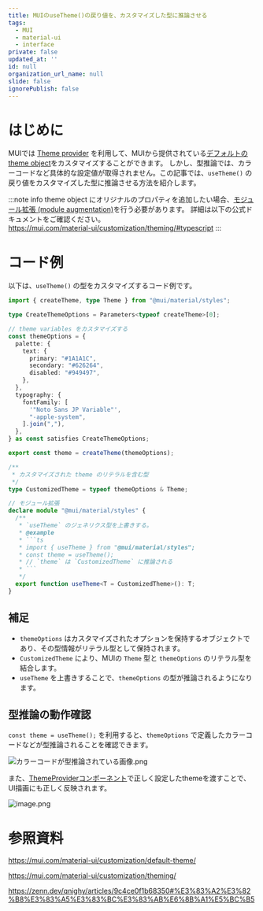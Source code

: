 ```yaml
---
title: MUIのuseTheme()の戻り値を、カスタマイズした型に推論させる
tags:
  - MUI
  - material-ui
  - interface
private: false
updated_at: ''
id: null
organization_url_name: null
slide: false
ignorePublish: false
---
```

# はじめに

MUIでは [Theme provider](https://mui.com/material-ui/customization/theming/#theme-provider) を利用して、MUIから提供されている[デフォルトのtheme object](https://mui.com/material-ui/customization/default-theme/)をカスタマイズすることができます。
しかし、型推論では、カラーコードなど具体的な設定値が取得されません。この記事では、`useTheme()` の戻り値をカスタマイズした型に推論させる方法を紹介します。

:::note info
theme object にオリジナルのプロパティを追加したい場合、[モジュール拡張 (module augmentation)](https://www.typescriptlang.org/docs/handbook/declaration-merging.html#module-augmentation)を行う必要があります。
詳細は以下の公式ドキュメントをご確認ください。  
https://mui.com/material-ui/customization/theming/#typescript
:::

# コード例

以下は、`useTheme()` の型をカスタマイズするコード例です。

```typescript
import { createTheme, type Theme } from "@mui/material/styles";

type CreateThemeOptions = Parameters<typeof createTheme>[0];

// theme variables をカスタマイズする
const themeOptions = {
  palette: {
    text: {
      primary: "#1A1A1C",
      secondary: "#626264",
      disabled: "#949497",
    },
  },
  typography: {
    fontFamily: [
      '"Noto Sans JP Variable"',
      "-apple-system",
    ].join(","),
  },
} as const satisfies CreateThemeOptions;

export const theme = createTheme(themeOptions);

/**
 * カスタマイズされた theme のリテラルを含む型
 */
type CustomizedTheme = typeof themeOptions & Theme;

// モジュール拡張
declare module "@mui/material/styles" {
  /**
   * `useTheme` のジェネリクス型を上書きする。
   * @example
   * ```ts
   * import { useTheme } from "@mui/material/styles";
   * const theme = useTheme();
   * // `theme` は `CustomizedTheme` に推論される
   * ```
   */
  export function useTheme<T = CustomizedTheme>(): T;
}
```

## 補足

- `themeOptions` はカスタマイズされたオプションを保持するオブジェクトであり、その型情報がリテラル型として保持されます。
- `CustomizedTheme` により、MUIの `Theme` 型と `themeOptions` のリテラル型を結合します。
- `useTheme` を上書きすることで、`themeOptions` の型が推論されるようになります。

## 型推論の動作確認

`const theme = useTheme();` を利用すると、`themeOptions` で定義したカラーコードなどが型推論されることを確認できます。

![カラーコードが型推論されている画像.png](https://qiita-image-store.s3.ap-northeast-1.amazonaws.com/0/647946/9f95d4d0-8f9d-876a-5e2e-551eb3c197db.png)

また、[ThemeProviderコンポーネント](https://mui.com/material-ui/customization/theming/#themeprovider)で正しく設定したthemeを渡すことで、UI描画にも正しく反映されます。

![image.png](https://qiita-image-store.s3.ap-northeast-1.amazonaws.com/0/647946/03d9feba-c789-555b-d64c-5fb7826f78d6.png)

# 参照資料

https://mui.com/material-ui/customization/default-theme/

https://mui.com/material-ui/customization/theming/

https://zenn.dev/qnighy/articles/9c4ce0f1b68350#%E3%83%A2%E3%82%B8%E3%83%A5%E3%83%BC%E3%83%AB%E6%8B%A1%E5%BC%B5
